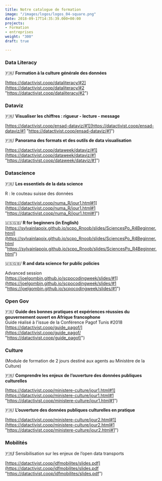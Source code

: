```yaml
---
title: Notre catalogue de formation
image: "/images/logos/logos_04-square.png"
date: 2018-09-17T14:35:39.000+00:00
projects:
- Formation
- entreprises
weight: "300"
draft: true

---
```

### Data Literacy

🇫🇷/ **Formation à la culture générale des données** 

[https://datactivist.coop/dataliteracy/#2](https://datactivist.coop/dataliteracy/#2 "https://datactivist.coop/dataliteracy/#2")


### Dataviz

🇫🇷/ **Visualiser les chiffres : rigueur - lecture - message** 

[https://datactivist.coop/ensad-dataviz/#1](https://datactivist.coop/ensad-dataviz/#1 "https://datactivist.coop/ensad-dataviz/#1")

🇫🇷/ **Panorama des formats et des outils de data visualisation**

[https://datactivist.coop/dataweek/dataviz/#1](https://datactivist.coop/dataweek/dataviz/#1 "https://datactivist.coop/dataweek/dataviz/#1")


### Datascience

🇫🇷/ **Les essentiels de la data science**

R : le couteau suisse des données

[https://datactivist.coop/numa_R/jour1.html#1](https://datactivist.coop/numa_R/jour1.html#1 "https://datactivist.coop/numa_R/jour1.html#1")   
  
🇺🇸🇬🇧/ **R for beginners (in English)**  
[https://sylvainlapoix.github.io/scpo_Rnoob/slides/SciencesPo_R4Beginner.html](https://sylvainlapoix.github.io/scpo_Rnoob/slides/SciencesPo_R4Beginner.html "https://sylvainlapoix.github.io/scpo_Rnoob/slides/SciencesPo_R4Beginner.html")

  
🇺🇸🇬🇧/ **R and data science for public policies**

Advanced session   
[https://joelgombin.github.io/scpocodingweek/slides/#1](https://joelgombin.github.io/scpocodingweek/slides/#1 "https://joelgombin.github.io/scpocodingweek/slides/#1")


###  Open Gov
  
🇫🇷/ **Guide des bonnes pratiques et expériences réussies du gouvernement ouvert en Afrique francophone**  
Guide réalisé à l'issue de la Conférence Pagof Tunis #2018  
[https://datactivist.coop/guide_pagof/](https://datactivist.coop/guide_pagof/ "https://datactivist.coop/guide_pagof/")


### Culture

(Module de formation de 2 jours destiné aux agents au Ministère de la Culture)

🇫🇷/ **Comprendre les enjeux de l’ouverture des données publiques culturelles** 

[https://datactivist.coop/ministere-culture/jour1.html#1](https://datactivist.coop/ministere-culture/jour1.html#1 "https://datactivist.coop/ministere-culture/jour1.html#1")

🇫🇷/ **L’ouverture des données publiques culturelles en pratique** 

[https://datactivist.coop/ministere-culture/jour2.html#1](https://datactivist.coop/ministere-culture/jour2.html#1 "https://datactivist.coop/ministere-culture/jour2.html#1")


### Mobilités

🇫🇷**/** Sensibilisation sur les enjeux de l’open data transports

[https://datactivist.coop/idfmobilites/slides.pdf](https://datactivist.coop/idfmobilites/slides.pdf "https://datactivist.coop/idfmobilites/slides.pdf")